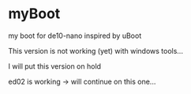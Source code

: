 # myBoot
my boot for de10-nano inspired by uBoot

This version is not working (yet) with windows tools...

I will put this version on hold 

ed02 is working -> will continue on this one...